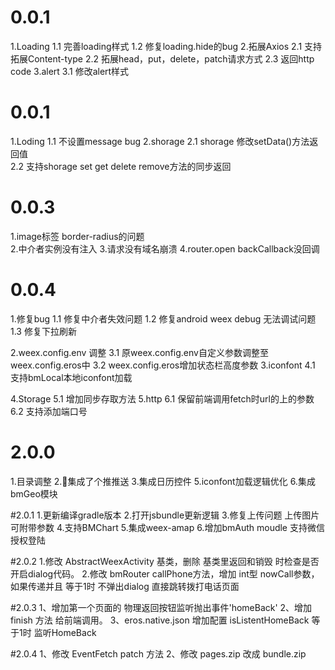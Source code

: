# 0.0.1
1.Loading
    1.1 完善loading样式
    1.2 修复loading.hide的bug 
2.拓展Axios 
    2.1 支持拓展Content-type
    2.2 拓展head，put，delete，patch请求方式
    2.3 返回http code
3.alert 
    3.1 修改alert样式

# 0.0.1
1.Loding
    1.1 不设置message bug
2.shorage 
    2.1 shorage 修改setData()方法返回值   
    2.2 支持shorage set get delete remove方法的同步返回

# 0.0.3
1.image标签 border-radius的问题  
2.中介者实例没有注入
3.请求没有域名崩溃
4.router.open backCallback没回调

# 0.0.4
1.修复bug
  1.1 修复中介者失效问题
  1.2 修复android weex debug 无法调试问题
  1.3 修复下拉刷新

2.weex.config.env 调整
  3.1 原weex.config.env自定义参数调整至weex.config.eros中
  3.2 weex.config.eros增加状态栏高度参数
3.iconfont
  4.1 支持bmLocal本地iconfont加载

4.Storage
  5.1  增加同步存取方法
5.http
  6.1  保留前端调用fetch时url的上的参数
  6.2  支持添加端口号

# 2.0.0
1.目录调整
2.集成了个推推送
3.集成日历控件
5.iconfont加载逻辑优化
6.集成bmGeo模块

#2.0.1
1.更新编译gradle版本
2.打开jsbundle更新逻辑
3.修复上传问题 上传图片可附带参数
4.支持BMChart
5.集成weex-amap
6.增加bmAuth moudle 支持微信授权登陆

#2.0.2
1.修改 AbstractWeexActivity 基类，删除 基类里返回和销毁 时检查是否开启dialog代码。
2.修改 bmRouter callPhone方法，增加 int型 nowCall参数，如果传递并且 等于1时 不弹出dialog 直接跳转拨打电话页面

#2.0.3
1、增加第一个页面的 物理返回按钮监听抛出事件'homeBack'
2、增加 finish 方法 给前端调用。
3、eros.native.json 增加配置 isListentHomeBack 等于1时 监听HomeBack

#2.0.4
1、修改 EventFetch patch 方法
2、修改 pages.zip 改成 bundle.zip